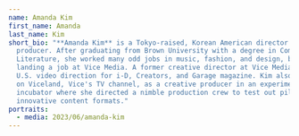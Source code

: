 ```yaml
---
name: Amanda Kim
first_name: Amanda
last_name: Kim
short_bio: "**Amanda Kim** is a Tokyo-raised, Korean American director and
  producer. After graduating from Brown University with a degree in Comparative
  Literature, she worked many odd jobs in music, fashion, and design, before
  landing a job at Vice Media. A former creative director at Vice Media, she led
  U.S. video direction for i-D, Creators, and Garage magazine. Kim also worked
  on Viceland, Vice's TV channel, as a creative producer in an experimental
  incubator where she directed a nimble production crew to test out pilots and
  innovative content formats."
portraits:
  - media: 2023/06/amanda-kim
---
```

